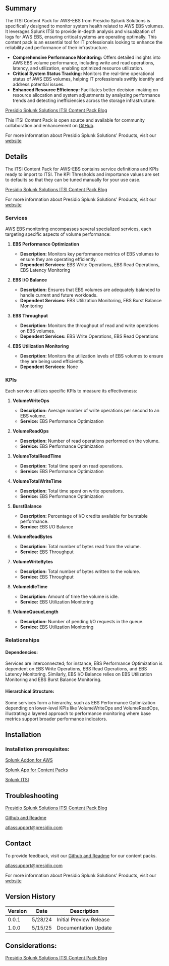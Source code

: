 ## Summary
The ITSI Content Pack for AWS-EBS from Presidio Splunk Solutions is specifically designed to monitor system health related to AWS EBS volumes. It leverages Splunk ITSI to provide in-depth analysis and visualization of logs for AWS EBS, ensuring critical systems are operating optimally. This content pack is an essential tool for IT professionals looking to enhance the reliability and performance of their infrastructure.

* **Comprehensive Performance Monitoring:** Offers detailed insights into AWS EBS volume performance, including write and read operations, latency, and utilization, enabling optimized resource utilization.
* **Critical System Status Tracking:** Monitors the real-time operational status of AWS EBS volumes, helping IT professionals swiftly identify and address potential issues.
* **Enhanced Resource Efficiency:** Facilitates better decision-making on resource allocation and system adjustments by analyzing performance trends and detecting inefficiencies across the storage infrastructure.

[Presidio Splunk Solutions ITSI Content Pack Blog](https://kinneygroup.com/blog/installing-itsi-content-packs/)

This ITSI Content Pack is open source and available for community collaboration and enhancement on [GitHub](https://www.github.com/kinneygroup).

For more information about Presidio Splunk Solutions' Products, visit our [website](https://atlas.presidio.com)

## Details
The ITSI Content Pack for AWS-EBS contains service definitions and KPIs ready to import to ITSI. The KPI Thresholds and importance values are set to defaults so that they can be tuned manually for your use case.

[Presidio Splunk Solutions ITSI Content Pack Blog](https://kinneygroup.com/blog/installing-itsi-content-packs/)

For more information about Presidio Splunk Solutions' Products, visit our [website](https://atlas.presidio.com)

### Services
AWS EBS monitoring encompasses several specialized services, each targeting specific aspects of volume performance:

1. **EBS Performance Optimization**
    * **Description:** Monitors key performance metrics of EBS volumes to ensure they are operating efficiently.
    * **Dependent Services:** EBS Write Operations, EBS Read Operations, EBS Latency Monitoring
    

2. **EBS I/O Balance**
    * **Description:** Ensures that EBS volumes are adequately balanced to handle current and future workloads.
    * **Dependent Services:** EBS Utilization Monitoring, EBS Burst Balance Monitoring
    

3. **EBS Throughput**
    * **Description:** Monitors the throughput of read and write operations on EBS volumes.
    * **Dependent Services:** EBS Write Operations, EBS Read Operations
    

4. **EBS Utilization Monitoring**
    * **Description:** Monitors the utilization levels of EBS volumes to ensure they are being used efficiently.
    * **Dependent Services:** None
    

### KPIs
Each service utilizes specific KPIs to measure its effectiveness:

1. **VolumeWriteOps**
    * **Description:** Average number of write operations per second to an EBS volume.
    * **Service:** EBS Performance Optimization
 

2. **VolumeReadOps**
    * **Description:** Number of read operations performed on the volume.
    * **Service:** EBS Performance Optimization
    

3. **VolumeTotalReadTime**
    * **Description:** Total time spent on read operations.
    * **Service:** EBS Performance Optimization
    

4. **VolumeTotalWriteTime**
    * **Description:** Total time spent on write operations.
    * **Service:** EBS Performance Optimization
    

5. **BurstBalance**
    * **Description:** Percentage of I/O credits available for burstable performance.
    * **Service:** EBS I/O Balance
    

6. **VolumeReadBytes**
    * **Description:** Total number of bytes read from the volume.
    * **Service:** EBS Throughput
    

7. **VolumeWriteBytes**
    * **Description:** Total number of bytes written to the volume.
    * **Service:** EBS Throughput
    

8. **VolumeIdleTime**
    * **Description:** Amount of time the volume is idle.
    * **Service:** EBS Utilization Monitoring
    

9. **VolumeQueueLength**
    * **Description:** Number of pending I/O requests in the queue.
    * **Service:** EBS Utilization Monitoring
    

### Relationships
#### Dependencies: 
Services are interconnected; for instance, EBS Performance Optimization is dependent on EBS Write Operations, EBS Read Operations, and EBS Latency Monitoring. Similarly, EBS I/O Balance relies on EBS Utilization Monitoring and EBS Burst Balance Monitoring.

#### Hierarchical Structure: 
Some services form a hierarchy, such as EBS Performance Optimization depending on lower-level KPIs like VolumeWriteOps and VolumeReadOps, illustrating a layered approach to performance monitoring where base metrics support broader performance indicators.

## Installation

### Installation prerequisites:

[Splunk Addon for AWS](https://splunkbase.splunk.com)

[Splunk App for Content Packs](https://splunkbase.splunk.com/app/5391)

[Splunk ITSI](https://www.splunk.com/en_us/products/it-service-intelligence.html)

## Troubleshooting

[Presidio Splunk Solutions ITSI Content Pack Blog](https://kinneygroup.com/blog/installing-itsi-content-packs/)

[Github and Readme](https://www.github.com/kinneygroup)

atlassupport@presidio.com

## Contact

To provide feedback, visit our [Github and Readme](https://www.github.com/kinneygroup) for our content packs.

atlassupport@presidio.com

For more information about Presidio Splunk Solutions' Products, visit our [website](https://atlas.presidio.com)

## Version History

| Version | Date  | Description                |
|---------|-------|----------------------------|
| 0.0.1 | 5/28/24 | Initial Preview Release |
| 1.0.0 | 5/15/25 | Documentation Update |

## Considerations:

[Presidio Splunk Solutions ITSI Content Pack Blog](https://kinneygroup.com/blog/installing-itsi-content-packs/)